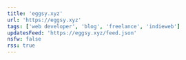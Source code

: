 ```yaml
---
title: 'eggsy.xyz'
url: 'https://eggsy.xyz'
tags: ['web developer', 'blog', 'freelance', 'indieweb']
updatesFeed: 'https://eggsy.xyz/feed.json'
nsfw: false
rss: true
---
```

